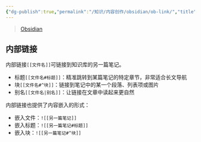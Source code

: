 ```yaml
---
{"dg-publish":true,"permalink":"/知识/内容创作/obsidian/ob-link/","title":"双向链接","tags":["obsidian","内容创作"],"noteIcon":""}
---
```


> [Obsidian](https://obsidian.md)

## 内部链接

内部链接`[[文件名]]`可链接到知识库的另一篇笔记。
- 标题`[[文件名#标题]]`：精准跳转到某篇笔记的特定章节，非常适合长文导航
- 块`[[文件名#^块]]`：链接到笔记中的某一个段落、列表项或图片
- 别名`[[文件名|别名]]`：让链接在文章中读起来更自然

内部链接也提供了内容嵌入的形式：
- 嵌入文件：`![[另一篇笔记]]`
- 嵌入标题：`![[另一篇笔记#标题]]`
- 嵌入块：`![[另一篇笔记#^块]]`

